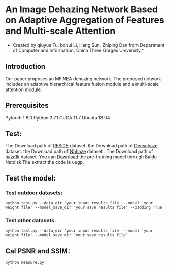 # An Image Dehazing Network Based on Adaptive Aggregation of Features and Multi-scale Attention
* Created by qiuyue Fu, bohui Li, Hang Sun, Zhiping Dan from Department of Computer and Information, China Three Gorges University.*

## Introduction
Our paper proposes an MFINEA dehazing network. The proposed network includes an adaptive hierarchical feature fusion module and a multi-scale attention module.

## Prerequisites
Pytorch 1.8.0
Python 3.7.1
CUDA 11.7
Ubuntu 18.04

## Test:
The Download path of [RESIDE](https://sites.google.com/view/reside-dehaze-datasets) dataset. the Download path of [Densehaze](https://data.vision.ee.ethz.ch/cvl/ntire19//dense-haze/) dataset. the Download path of [Nhhaze](https://data.vision.ee.ethz.ch/cvl/ntire21/) dataset . The Download path of [haze1k](https://www.dropbox.com/s/k2i3p7puuwl2g59/Haze1k.zip?dl=0) dataset. You can [Download](https://pan.baidu.com/s/12AK9iAMQ2xu7wq4gLuTNcg) the pre-training model through Baidu Netdisk.The extract the code is uugp.

## Test the model:
### Test outdoor datasets:

```
python test.py --data_dir 'your input results file' --model 'your weight file' --model_save_dir 'your save results file' --padding True
```
### Test other datasets:

```
python test.py --data_dir 'your input results file' --model 'your weight file' --model_save_dir 'your save results file'
```

## Cal PSNR and SSIM:

```
python measure.py
```
